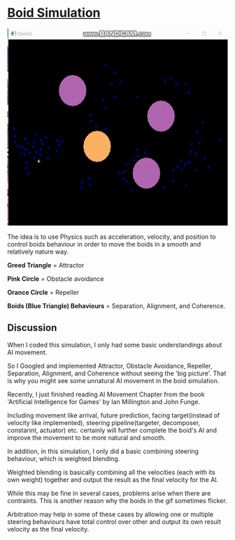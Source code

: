 # [Boid Simulation](/Experiences/Assignments/AIProgramming/Boids/Boids.h)

<img src="https://github.com/FJinn/fjinn.github.io/blob/master/Experiences/Assignments/AIProgramming/Images/BoidSimulation.gif?raw=true" width="800" height="450" />

The idea is to use Physics such as acceleration, velocity, and position to control boids behaviour in order to move the boids in a smooth and relatively nature way.

**Greed Triangle** = Attractor

**Pink Circle** = Obstacle avoidance

**Orance Circle** = Repeller

**Boids (Blue Triangle) Behaviours** = Separation, Alignment, and Coherence.

## Discussion

When I coded this simulation, I only had some basic understandings about AI movement.

So I Googled and implemented Attractor, Obstacle Avoidance, Repeller, Separation, Alignment, and Coherence without seeing the 'big picture'. That is why you might see some unnatural AI movement in the boid simulation.

Recently, I just finished reading AI Movement Chapter from the book 'Artificial Intelligence for Games' by Ian Millington and John Funge.

Including movement like arrival, future prediction, facing target(instead of velocity like implemented), steering pipeline(targeter, decomposer, constarint, actuator) etc. certainly will further complete the boid's AI and improve the movement to be more natural and smooth.

In addition, in this simulation, I only did a basic combining steering behaviour, which is weighted blending.

Weighted blending is basically combining all the velocities (each with its own weight) together and output the result as the final velocity for the AI. 

While this may be fine in several cases, problems arise when there are contraints. This is another reason why the boids in the gif sometimes flicker.

Arbitration may help in some of these cases by allowing one or multiple steering behaviours have total control over other and output its own result velocity as the final velocity.
